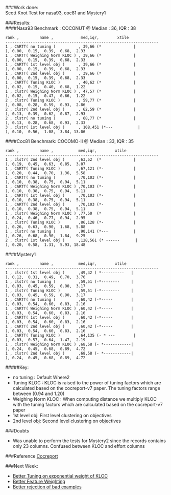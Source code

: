 ###Work done:<br>
Scott Knot Test for nasa93, coc81 and Mystery1

###Results:<br>
####Nasa93
Benchmark : COCONUT @ Median : 36, IQR : 38
```
rank ,         name ,            med,iqr,        xtile
-------------------------------------------------------------------
1 , CARTT( no tuning )          , 39,66 (*              |              ), 0.00,  0.15,  0.39,  0.68,  2.33
1 , CARTT( Weighing Norm KLOC ) , 39,66 (*              |              ), 0.00,  0.15,  0.39,  0.68,  2.33
1 , CARTT( 1st level obj )      , 39,66 (*              |              ), 0.00,  0.15,  0.39,  0.68,  2.33
1 , CARTT( 2nd level obj )      , 39,66 (*              |              ), 0.00,  0.15,  0.39,  0.68,  2.33
1 , CARTT( Tuning KLOC )        , 40,62 (*              |              ), 0.02,  0.15,  0.40,  0.68,  1.22
1 , clstr( Weighing Norm KLOC ) , 47,57 (*              |              ), 0.02,  0.15,  0.47,  0.66,  1.22
2 , clstr( Tuning KLOC )        , 59,77 (*              |              ), 0.08,  0.28,  0.59,  0.93,  2.86
2 , clstr( 2nd level obj )      , 62,59 (*              |              ), 0.13,  0.39,  0.62,  0.87,  2.93
2 , clstr( no tuning )          , 68,77 (*              |              ), 0.13,  0.28,  0.68,  0.93,  2.33
3 , clstr( 1st level obj )      , 108,451 (*---           |              ), 0.10,  0.56,  1.08,  3.84, 13.06
```

####Coc81
Benchmark: COCOMO-II @ Median : 33, IQR : 35
```
rank ,         name ,           med,iqr,        xtile
-------------------------------------------------------------------
1 , clstr( 2nd level obj )      ,63,52  (*              |              ), 0.19,  0.45,  0.63,  0.85,  3.07
1 , CARTT( Tuning KLOC )        ,67,121 (*-             |              ), 0.20,  0.44,  0.70,  1.36,  5.58
1 , CARTT( no tuning )          ,70,103 (*-             |              ), 0.10,  0.38,  0.75,  0.94,  5.11
1 , CARTT( Weighing Norm KLOC ) ,70,103 (*-             |              ), 0.10,  0.38,  0.75,  0.94,  5.11
1 , CARTT( 1st level obj )      ,70,103 (*-             |              ), 0.10,  0.38,  0.75,  0.94,  5.11
1 , CARTT( 2nd level obj )      ,70,103 (*-             |              ), 0.10,  0.38,  0.75,  0.94,  5.11
1 , clstr( Weighing Norm KLOC ) ,77,50  (*              |              ), 0.24,  0.46,  0.77,  0.94,  2.95
1 , clstr( Tuning KLOC )        ,86,128 (*-             |              ), 0.26,  0.63,  0.90,  1.68,  5.88
1 , clstr( no tuning )          ,90,141 (*---           |              ), 0.26,  0.68,  0.90,  1.84,  9.25
2 , clstr( 1st level obj )      ,128,561 (* ------       |              ), 0.20,  0.58,  1.31,  5.93, 18.48
```

####Mystery1

```
rank ,         name ,           med,iqr,        xtile
-------------------------------------------------------------------
1 , clstr( 1st level obj )      ,49,42 ( *----------   |              ), 0.12,  0.31,  0.49,  0.70,  3.76
1 , clstr( no tuning )          ,59,51 (-*--------     |              ), 0.03,  0.45,  0.59,  0.90,  3.17
1 , clstr( Tuning KLOC )        ,59,51 (-*--------     |              ), 0.03,  0.45,  0.59,  0.90,  3.17
1 , CARTT( no tuning )          ,60,42 (-*-----        |              ), 0.03,  0.54,  0.60,  0.83,  2.16
1 , CARTT( Weighing Norm KLOC ) ,60,42 (-*-----        |              ), 0.03,  0.54,  0.60,  0.83,  2.16
1 , CARTT( 1st level obj )      ,60,42 (-*-----        |              ), 0.03,  0.54,  0.60,  0.83,  2.16
1 , CARTT( 2nd level obj )      ,60,42 (-*-----        |              ), 0.03,  0.54,  0.60,  0.83,  2.16
1 , CARTT( Tuning KLOC )        ,64,135 (- * ---        |              ), 0.03,  0.57,  0.64,  1.47,  2.19
1 , clstr( Weighing Norm KLOC ) ,68,58 (- *------------|              ), 0.24,  0.45,  0.68,  0.89,  4.72
1 , clstr( 2nd level obj )      ,68,58 (- *------------|              ), 0.24,  0.45,  0.68,  0.89,  4.72

```
#####Key:
- no tuning : Default Where2
- Tuning KLOC : KLOC is raised to the power of tuning factors which are calculated based on the cocreport-v7 paper. The tuning factors range between (0.94 and 1.20)
- Weighing Norm KLOC : When computing distance we multiply KLOC with the tuning factors which are calculated based on the cocreport-v7 paper
- 1st level obj: First level clustering on objectives
- 2nd level obj: Second level clustering on objectives


###Doubts
- Was unable to perform the tests for Mystery2 since the records contains only 23 columns. Confused between KLOC and effort columns

###Reference
[Cocreport](https://github.com/ai-se/george/tree/master/References/cocreport-v7.pdf)

###Next Week:
- [Better Tuning on exponential weight of KLOC](https://github.com/ai-se/george/issues/9)
- [Better Feature Weighting](https://github.com/ai-se/george/issues/5)
- [Better rejection of bad examples](https://github.com/ai-se/george/issues/4)


